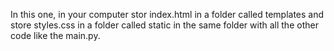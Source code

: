 In this one, in your computer stor index.html in a folder called templates and store styles.css in a folder called static in the same folder with all the other code like the main.py.
